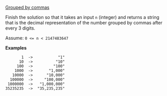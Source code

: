 [Grouped by commas](https://www.codewars.com/kata/5274e122fc75c0943d000148/scala)

Finish the solution so that it takes an input `n` (integer) and returns a string that is the decimal representation of the number grouped by commas after every 3 digits.

Assume: `0 <= n < 2147483647`

**Examples**
```
       1  ->           "1"
      10  ->          "10"
     100  ->         "100"
    1000  ->       "1,000"
   10000  ->      "10,000"
  100000  ->     "100,000"
 1000000  ->   "1,000,000"
35235235  ->  "35,235,235"
```

